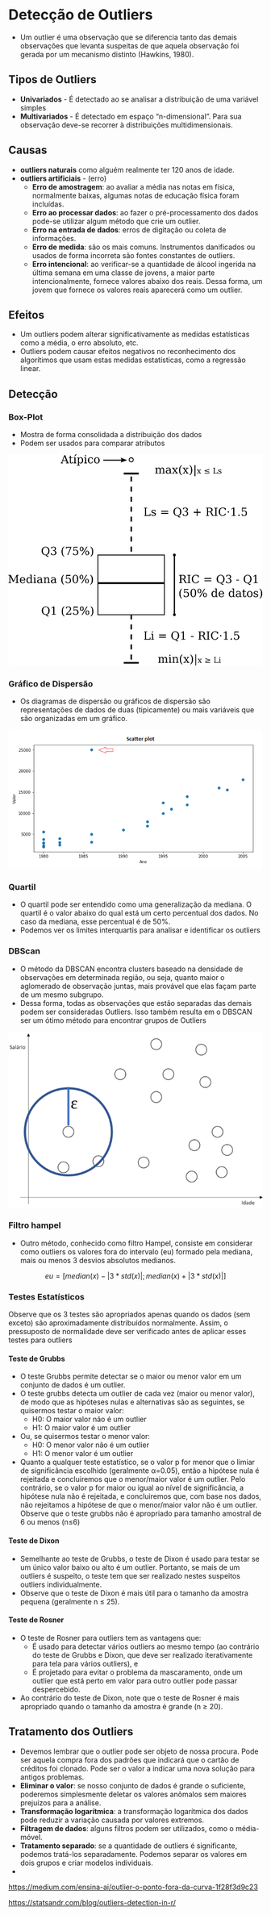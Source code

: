 # Detecção de Outliers

- Um outlier é uma observação que se diferencia tanto das demais observações que levanta suspeitas de que aquela observação foi gerada por um mecanismo distinto (Hawkins, 1980).

## Tipos de Outliers

- **Univariados** - É detectado ao se analisar a distribuição de uma variável simples
- **Multivariados** - É detectado em espaço “n-dimensional”. Para sua observação deve-se recorrer à distribuições multidimensionais.


## Causas

- **outliers naturais** como alguém realmente ter 120 anos de idade.
- **outliers artificiais** - (erro)
    - **Erro de amostragem**: ao avaliar a média nas notas em física, normalmente baixas, algumas notas de educação física foram incluídas.
    - **Erro ao processar dados**: ao fazer o pré-processamento dos dados pode-se utilizar algum método que crie um outlier.
    - **Erro na entrada de dados**: erros de digitação ou coleta de informações.
    - **Erro de medida**: são os mais comuns. Instrumentos danificados ou usados de forma incorreta são fontes constantes de outliers.
    - **Erro intencional**: ao verificar-se a quantidade de álcool ingerida na última semana em uma classe de jovens, a maior parte intencionalmente, fornece valores abaixo dos reais. Dessa forma, um jovem que fornece os valores reais aparecerá como um outlier.
    
## Efeitos

- Um outliers podem alterar significativamente as medidas estatísticas como a média, o erro absoluto, etc. 
- Outliers podem causar efeitos negativos no reconhecimento dos algorítimos que usam estas medidas estatísticas, como a regressão linear. 

## Detecção

### Box-Plot

- Mostra de forma consolidada a distribuição dos dados
- Podem ser usados para comparar atributos

![](figuras/Boxplot.svg)

### Gráfico de Dispersão

- Os diagramas de dispersão ou gráficos de dispersão são representações de dados de duas (tipicamente) ou mais variáveis que são organizadas em um gráfico.

![](figuras/outlier.png)

### Quartil

- O quartil pode ser entendido como uma generalização da mediana. O quartil é o valor abaixo do qual está um certo percentual dos dados. No caso da mediana, esse percentual é de 50%. 
- Podemos ver os limites interquartis para analisar e identificar os outliers

### DBScan

- O método da DBSCAN encontra clusters baseado na densidade de observações em determinada região, ou seja, quanto maior o aglomerado de observação juntas, mais provável que elas façam parte de um mesmo subgrupo. 
- Dessa forma, todas as observações que estão separadas das demais podem ser consideradas Outliers. Isso também resulta em o DBSCAN ser um ótimo método para encontrar grupos de Outliers

![]('./../figuras/DBScan.gif)

### Filtro hampel

- Outro método, conhecido como filtro Hampel, consiste em considerar como outliers os valores fora do intervalo (eu) formado pela mediana, mais ou menos 3 desvios absolutos medianos.

$$eu = [ median(x) - |3 * std(x)| ; median(x) + |3 * std(x)|]$$

### Testes Estatísticos

Observe que os 3 testes são apropriados apenas quando os dados (sem exceto) são aproximadamente distribuídos normalmente. Assim, o pressuposto de normalidade deve ser verificado antes de aplicar esses testes para outliers

#### Teste de Grubbs

- O teste Grubbs permite detectar se o maior ou menor valor em um conjunto de dados é um outlier.
- O teste grubbs detecta um outlier de cada vez (maior ou menor valor), de modo que as hipóteses nulas e alternativas são as seguintes, se quisermos testar o maior valor:
    - H0: O maior valor não é um outlier
    - H1: O maior valor é um outlier
- Ou, se quisermos testar o menor valor:
    - H0: O menor valor não é um outlier
    - H1: O menor valor é um outlier
- Quanto a qualquer teste estatístico, se o valor p for menor que o limiar de significância escolhido (geralmente α=0.05), então a hipótese nula é rejeitada e concluiremos que o menor/maior valor é um outlier. Pelo contrário, se o valor p for maior ou igual ao nível de significância, a hipótese nula não é rejeitada, e concluiremos que, com base nos dados, não rejeitamos a hipótese de que o menor/maior valor não é um outlier. Observe que o teste grubbs não é apropriado para tamanho amostral de 6 ou menos (n≤6)

#### Teste de Dixon

- Semelhante ao teste de Grubbs, o teste de Dixon é usado para testar se um único valor baixo ou alto é um outlier. Portanto, se mais de um outliers é suspeito, o teste tem que ser realizado nestes suspeitos outliers individualmente.
- Observe que o teste de Dixon é mais útil para o tamanho da amostra pequena (geralmente n ≤ 25).

#### Teste de Rosner

- O teste de Rosner para outliers tem as vantagens que:
    - É usado para detectar vários outliers ao mesmo tempo (ao contrário do teste de Grubbs e Dixon, que deve ser realizado iterativamente para tela para vários outliers), e
    - É projetado para evitar o problema da mascaramento, onde um outlier que está perto em valor para outro outlier pode passar despercebido.
- Ao contrário do teste de Dixon, note que o teste de Rosner é mais apropriado quando o tamanho da amostra é grande (n ≥ 20).



## Tratamento dos Outliers

- Devemos lembrar que o outlier pode ser objeto de nossa procura. Pode ser aquela compra fora dos padrões que indicará que o cartão de créditos foi clonado. Pode ser o valor a indicar uma nova solução para antigos problemas.
- **Eliminar o valor**: se nosso conjunto de dados é grande o suficiente, poderemos simplesmente deletar os valores anômalos sem maiores prejuízos para a análise.
- **Transformação logarítmica**: a transformação logarítmica dos dados pode reduzir a variação causada por valores extremos.
- **Filtragem de dados**: alguns filtros podem ser utilizados, como o média-móvel.
- **Tratamento separado**: se a quantidade de outliers é significante, podemos tratá-los separadamente. Podemos separar os valores em dois grupos e criar modelos individuais.
- 


https://medium.com/ensina-ai/outlier-o-ponto-fora-da-curva-1f28f3d9c23

https://statsandr.com/blog/outliers-detection-in-r/
